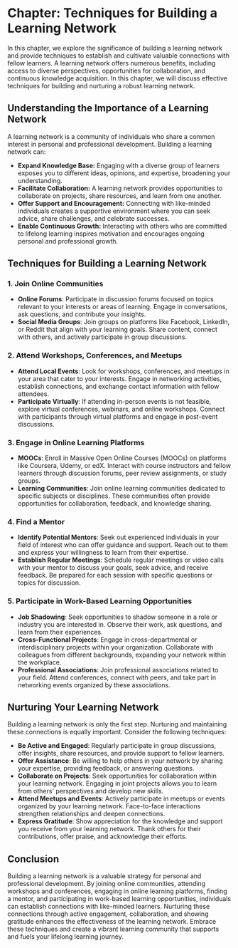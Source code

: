 Chapter: Techniques for Building a Learning Network
===================================================

In this chapter, we explore the significance of building a learning network and provide techniques to establish and cultivate valuable connections with fellow learners. A learning network offers numerous benefits, including access to diverse perspectives, opportunities for collaboration, and continuous knowledge acquisition. In this chapter, we will discuss effective techniques for building and nurturing a robust learning network.

Understanding the Importance of a Learning Network
--------------------------------------------------

A learning network is a community of individuals who share a common interest in personal and professional development. Building a learning network can:

* **Expand Knowledge Base:** Engaging with a diverse group of learners exposes you to different ideas, opinions, and expertise, broadening your understanding.
* **Facilitate Collaboration:** A learning network provides opportunities to collaborate on projects, share resources, and learn from one another.
* **Offer Support and Encouragement:** Connecting with like-minded individuals creates a supportive environment where you can seek advice, share challenges, and celebrate successes.
* **Enable Continuous Growth:** Interacting with others who are committed to lifelong learning inspires motivation and encourages ongoing personal and professional growth.

Techniques for Building a Learning Network
------------------------------------------

### 1. **Join Online Communities**

* **Online Forums**: Participate in discussion forums focused on topics relevant to your interests or areas of learning. Engage in conversations, ask questions, and contribute your insights.
* **Social Media Groups**: Join groups on platforms like Facebook, LinkedIn, or Reddit that align with your learning goals. Share content, connect with others, and actively participate in group discussions.

### 2. **Attend Workshops, Conferences, and Meetups**

* **Attend Local Events**: Look for workshops, conferences, and meetups in your area that cater to your interests. Engage in networking activities, establish connections, and exchange contact information with fellow attendees.
* **Participate Virtually**: If attending in-person events is not feasible, explore virtual conferences, webinars, and online workshops. Connect with participants through virtual platforms and engage in post-event discussions.

### 3. **Engage in Online Learning Platforms**

* **MOOCs**: Enroll in Massive Open Online Courses (MOOCs) on platforms like Coursera, Udemy, or edX. Interact with course instructors and fellow learners through discussion forums, peer review assignments, or study groups.
* **Learning Communities**: Join online learning communities dedicated to specific subjects or disciplines. These communities often provide opportunities for collaboration, feedback, and knowledge sharing.

### 4. **Find a Mentor**

* **Identify Potential Mentors**: Seek out experienced individuals in your field of interest who can offer guidance and support. Reach out to them and express your willingness to learn from their expertise.
* **Establish Regular Meetings**: Schedule regular meetings or video calls with your mentor to discuss your goals, seek advice, and receive feedback. Be prepared for each session with specific questions or topics for discussion.

### 5. **Participate in Work-Based Learning Opportunities**

* **Job Shadowing**: Seek opportunities to shadow someone in a role or industry you are interested in. Observe their work, ask questions, and learn from their experiences.
* **Cross-Functional Projects**: Engage in cross-departmental or interdisciplinary projects within your organization. Collaborate with colleagues from different backgrounds, expanding your network within the workplace.
* **Professional Associations**: Join professional associations related to your field. Attend conferences, connect with peers, and take part in networking events organized by these associations.

Nurturing Your Learning Network
-------------------------------

Building a learning network is only the first step. Nurturing and maintaining these connections is equally important. Consider the following techniques:

* **Be Active and Engaged**: Regularly participate in group discussions, offer insights, share resources, and provide support to fellow learners.
* **Offer Assistance**: Be willing to help others in your network by sharing your expertise, providing feedback, or answering questions.
* **Collaborate on Projects**: Seek opportunities for collaboration within your learning network. Engaging in joint projects allows you to learn from others' perspectives and develop new skills.
* **Attend Meetups and Events**: Actively participate in meetups or events organized by your learning network. Face-to-face interactions strengthen relationships and deepen connections.
* **Express Gratitude**: Show appreciation for the knowledge and support you receive from your learning network. Thank others for their contributions, offer praise, and acknowledge their efforts.

Conclusion
----------

Building a learning network is a valuable strategy for personal and professional development. By joining online communities, attending workshops and conferences, engaging in online learning platforms, finding a mentor, and participating in work-based learning opportunities, individuals can establish connections with like-minded learners. Nurturing these connections through active engagement, collaboration, and showing gratitude enhances the effectiveness of the learning network. Embrace these techniques and create a vibrant learning community that supports and fuels your lifelong learning journey.
